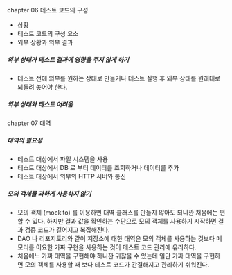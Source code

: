 chapter 06 테스트 코드의 구성

- 상황
- 테스트 코드의 구성 요소
- 외부 상황과 외부 결과

##### 외부 상태가 테스트 결과에 영향을 주지 않게 하기

- 테스트 전에 외부를 원하는 상태로 만들거나 테스트 실행 후 외부 상태를 원래대로 되돌려 놓어야 한다.

##### 외부 상태와 테스트 어려움

chapter 07 대역

##### 대역의 필요성

- 테스트 대상에서 파일 시스템을 사용
- 테스트 대상에서 DB 로 부터 데이터를 조회하거나 데이터를 추가
- 테스트 대상에서 외부의 HTTP 서버와 통신

##### 모의 객체를 과하게 사용하지 않기

- 모의 객체 (mockito) 를 이용하면 대역 클래스를 만들지 않아도 되니깐 처음에는 편할 수 있다. 하지만 결과 값을 확인하는 수단으로 모의 객체를 사용하기 시작하면 결과 검증 코드가 길어지고 복잡해진다.
- DAO 나 리포지토리와 같이 저장소에 대한 대역은 모의 객체를 사용하는 것보다 메모리를 이요한 가짜 구현을 사용하는 것이 테스트 코드 관리에 유리하다.
- 처음에느 가짜 대역을 구현해야 하니깐 귀찮을 수 있는데 일단 가짜 대역을 구현하면 모의 객체를 사용할 때 보다 테스트 코드가 간결해지고 관리하기 쉬워진다.
